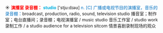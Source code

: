 ☀ <font color="red">**演播室 录音棚：**</font>
<font color="sky blue">**studio**</font> ['stju:dɪəʊ] 
<font color="#0070c0">n. [C] 广播或电视节目的演播室，音乐的录音棚：</font>broadcast, production, radio, sound, television studio 播音室；制作室；电台直播间；录音棚；电视演播室 / music studio 音乐工作室 / studio work 录制工作 / a studio audience for a television sitcom 情景喜剧录制现场的观众

